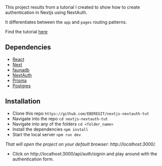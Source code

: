 This project results from a tutorial I created to show how to create authentication in Nextjs using NextAuth.

It differentiates between the `app` and `pages` routing patterns.

Find the tutorial [here]()

## Dependencies
* [React](https://react.dev/)
* [Next](https://nextjs.org/)
* [faunadb](https://fauna.com/)
* [NextAuth](https://next-auth.js.org/)
* [Prisma](https://www.prisma.io/)
* [Postgres](https://www.postgresql.org/)

## Installation
* Clone this repo `https://github.com/EBEREGIT/nextjs-nextauth-tut`
* Navigate into the repo `cd nextjs-nextauth-tut`
* Navigate into any of the folders `cd <folder_name>`
* Install the dependencies ``npm install``
* Start the local server ``npm run dev``

*That will open the project on your default browser: http://localhost:3000/.*

* Click on http://localhost:3000/api/auth/signin and play around with the authentication form.
